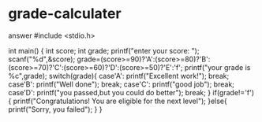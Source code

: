 # grade-calculater
answer
#include <stdio.h>

int main() {
  int score;
  int grade;
  printf("enter your score: ");
  scanf("%d",&score);
  grade=(score>=90)?'A':(score>=80)?'B':(score>=70)?'C':(score>=60)?'D':(score>=50)?'E':'f';
  printf("your grade is  %c",grade);
  switch(grade){
  case'A':
  printf("Excellent work!");
  break;
  case'B':
  printf("Well done");
  break;
  case'C':
  printf("good job");
  break;
  case'D':
  printf("you passed,but you could do better");
  break;
  }
if(grade!='f'){
printf("Congratulations! You are eligible for the next level");
}else{
    printf("Sorry, you failed");
} 
}
